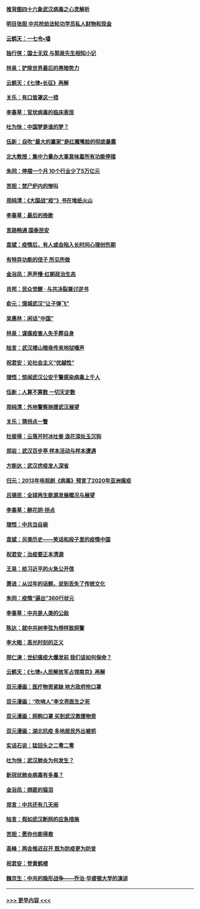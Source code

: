 #### [推背图四十六象武汉病毒之心灵解析](../pages/nsc993/n11911761.md?t=03032202) 
#### [明目张胆 中共抢劫法轮功学员私人财物和现金](../pages/nsc993/n11910262.md?t=03032202) 
#### [云鹤天：一七令▪墙](../pages/nsc993/n11910627.md?t=03032202) 
#### [独行侠：国士无双 与郭泉先生相知小记](../pages/nsc993/n11910613.md?t=03032202) 
#### [林泉：铲除世界最后的黑暗势力](../pages/nsc993/n11909320.md?t=03032202) 
#### [云鹤天：《七律▪长征》再解](../pages/nsc993/n11909327.md?t=03032202) 
#### [关乐：有口皆罩这一捂](../pages/nsc993/n11908393.md?t=03032202) 
#### [李春草：官状病毒的临床表现](../pages/nsc993/n11908339.md?t=03032202) 
#### [吐为快：中国梦是谁的梦？](../pages/nsc993/n11906564.md?t=03032202) 
#### [伍新：自吹“最大的赢家”是红魔嘴脸的彻底暴露](../pages/nsc993/n11906407.md?t=03032202) 
#### [北大教授：集中力量办大事意味着所有功能停摆](../pages/nsc993/n11904800.md?t=03032202) 
#### [朱同：停摆一个月 10个行业少了5万亿元](../pages/nsc993/n11904498.md?t=03032202) 
#### [苦胆：焚尸炉内的惨叫](../pages/nsc993/n11904479.md?t=03032202) 
#### [郑纯清：《大国战“疫”》书在堆纸火山](../pages/nsc993/n11904450.md?t=03032202) 
#### [李春草：最后的挽歌](../pages/nsc993/n11904441.md?t=03032202) 
#### [言路畅通 国泰民安](../pages/nsc993/n11904222.md?t=03032202) 
#### [袁斌：疫情后，有人或会陷入长时间心理创伤期](../pages/nsc993/n11901514.md?t=03032202) 
#### [有特异功能的侄子 所见所做](../pages/nsc993/n11901154.md?t=03032202) 
#### [金浴凤：声声慢‧红朝政治生态](../pages/nsc993/n11899553.md?t=03032202) 
#### [肖邦：民众觉醒 · 与共决裂兼讨逆书](../pages/nsc993/n11898435.md?t=03032202) 
#### [俞元：饿城武汉“让子弹飞”](../pages/nsc993/n11898344.md?t=03032202) 
#### [吴惠林：闲话“中国”](../pages/nsc993/n11898182.md?t=03032202) 
#### [林泉：谋瘟疫害人失手葬自身](../pages/nsc993/n11897892.md?t=03032202) 
#### [陆言：武汉楼山暗夜传来地狱嚎声](../pages/nsc993/n11897033.md?t=03032202) 
#### [祝君安：论社会主义“优越性”](../pages/nsc993/n11897005.md?t=03032202) 
#### [理悟：惊闻武汉公安干警感染病毒上千人](../pages/nsc993/n11896947.md?t=03032202) 
#### [伍新：人算不算数 一切天定数](../pages/nsc993/n11893372.md?t=03032202) 
#### [郑纯清：外地警察驰援武汉展望](../pages/nsc993/n11893115.md?t=03032202) 
#### [关乐：猜拐点一瞥](../pages/nsc993/n11893020.md?t=03032202) 
#### [杜彼得：云落开时冰吐鉴 浪花深处玉沉钩](../pages/nsc993/n11892107.md?t=03032202) 
#### [郑岩：武汉百步亭 样本活动与样本遭遇](../pages/nsc993/n11892310.md?t=03032202) 
#### [方能达：武汉疠疫发人深省](../pages/nsc993/n11891376.md?t=03032202) 
#### [归元：2013年电视剧《病毒》预言了2020年亚洲瘟疫](../pages/nsc993/n11891126.md?t=03032202) 
#### [吕锡民：全球再生能源发展概况与展望](../pages/nsc993/n11890613.md?t=03032202) 
#### [李春草：醉花阴·拐点](../pages/nsc993/n11890567.md?t=03032202) 
#### [理悟：中共当自毙](../pages/nsc993/n11890559.md?t=03032202) 
#### [袁斌：另类历史——笑话和段子里的疫情中国](../pages/nsc993/n11889243.md?t=03032202) 
#### [祝君安：治疫要正本清源](../pages/nsc993/n11889085.md?t=03032202) 
#### [王易：给习近平的火急公开信](../pages/nsc993/n11888225.md?t=03032202) 
#### [萧进：从过年的话题，说到丢失了传统文化](../pages/nsc993/n11887732.md?t=03032202) 
#### [朱同：疫情“逼出”360行状元](../pages/nsc993/n11887678.md?t=03032202) 
#### [李春草：中共是人类的公敌](../pages/nsc993/n11887656.md?t=03032202) 
#### [陈达：就中共树李弦为榜样致网警](../pages/nsc993/n11887625.md?t=03032202) 
#### [李大眼：高光时刻的正义](../pages/nsc993/n11887585.md?t=03032202) 
#### [邢仁涛：世纪瘟疫大爆发前 我们该如何保命？](../pages/nsc993/n11887535.md?t=03032202) 
#### [云鹤天：《七律▪人民解放军占领南京》再解](../pages/nsc993/n11887524.md?t=03032202) 
#### [双元漫画：医疗物资紧缺 地方政府抢口罩](../pages/nsc993/n11884744.md?t=03032202) 
#### [双元漫画：“吹哨人”李文亮医生之死](../pages/nsc993/n11884705.md?t=03032202) 
#### [双元漫画：网购口罩 买到武汉救援物资](../pages/nsc993/n11884670.md?t=03032202) 
#### [双元漫画：湖北抗疫 多地居民外出被抓](../pages/nsc993/n11884643.md?t=03032202) 
#### [实话石说：猛回头之二零二零](../pages/nsc993/n11883968.md?t=03032202) 
#### [吐为快：武汉肺炎为何发生？](../pages/nsc993/n11882180.md?t=03032202) 
#### [新冠状肺炎病毒有多毒？](../pages/nsc993/n11881790.md?t=03032202) 
#### [金浴凤：绑匪的猫泪](../pages/nsc993/n11880664.md?t=03032202) 
#### [郑言：中共还有几天闹](../pages/nsc993/n11880645.md?t=03032202) 
#### [陆言：假如武汉断网的应急措施](../pages/nsc993/n11880619.md?t=03032202) 
#### [苦胆：愿你也能得救](../pages/nsc993/n11880601.md?t=03032202) 
#### [高峰：两会推迟召开  既为防疫更为防变](../pages/nsc993/n11879977.md?t=03032202) 
#### [祝君安：登黄鹤楼](../pages/nsc993/n11880583.md?t=03032202) 
#### [魏京生：中共的隐形战争——乔治‧华盛顿大学的演讲](../pages/nsc993/n11879765.md?t=03032202) 

----
#### [ >>> 更早内容 <<< ](../indexes/nsc993-earlier.md)
